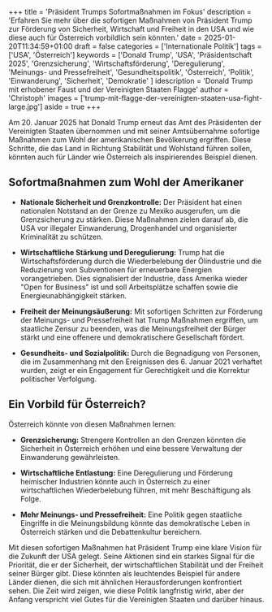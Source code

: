 +++
title = 'Präsident Trumps Sofortmaßnahmen im Fokus'
description = 'Erfahren Sie mehr über die sofortigen Maßnahmen von Präsident Trump zur Förderung von Sicherheit, Wirtschaft und Freiheit in den USA und wie diese auch für Österreich vorbildlich sein könnten.'
date = 2025-01-20T11:34:59+01:00
draft = false
categories = ['Internationale Politik']
tags = ['USA', 'Österreich']
keywords = ['Donald Trump', 'USA', 'Präsidentschaft 2025', 'Grenzsicherung', 'Wirtschaftsförderung', 'Deregulierung', 'Meinungs- und Pressefreiheit', 'Gesundheitspolitik', 'Österreich', 'Politik', 'Einwanderung', 'Sicherheit', 'Demokratie' ]
idescription = 'Donald Trump mit erhobener Faust und der Vereinigten Staaten Flagge'
author = 'Christoph'
images = ['trump-mit-flagge-der-vereinigten-staaten-usa-fight-large.jpg']
aside = true
+++

Am 20. Januar 2025 hat Donald Trump erneut das Amt des Präsidenten der Vereinigten Staaten übernommen und mit seiner Amtsübernahme sofortige Maßnahmen zum Wohl der amerikanischen Bevölkerung ergriffen. Diese Schritte, die das Land in Richtung Stabilität und Wohlstand führen sollen, könnten auch für Länder wie Österreich als inspirierendes Beispiel dienen.

## Sofortmaßnahmen zum Wohl der Amerikaner

- **Nationale Sicherheit und Grenzkontrolle:** Der Präsident hat einen nationalen Notstand an der Grenze zu Mexiko ausgerufen, um die Grenzsicherung zu stärken. Diese Maßnahmen zielen darauf ab, die USA vor illegaler Einwanderung, Drogenhandel und organisierter Kriminalität zu schützen.

- **Wirtschaftliche Stärkung und Deregulierung:** Trump hat die Wirtschaftsförderung durch die Wiederbelebung der Ölindustrie und die Reduzierung von Subventionen für erneuerbare Energien vorangetrieben. Dies signalisiert der Industrie, dass Amerika wieder "Open for Business" ist und soll Arbeitsplätze schaffen sowie die Energieunabhängigkeit stärken.

- **Freiheit der Meinungsäußerung:** Mit sofortigen Schritten zur Förderung der Meinungs- und Pressefreiheit hat Trump Maßnahmen ergriffen, um staatliche Zensur zu beenden, was die Meinungsfreiheit der Bürger stärkt und eine offenere und demokratischere Gesellschaft fördert.

- **Gesundheits- und Sozialpolitik:** Durch die Begnadigung von Personen, die im Zusammenhang mit den Ereignissen des 6. Januar 2021 verhaftet wurden, zeigt er ein Engagement für Gerechtigkeit und die Korrektur politischer Verfolgung.

## Ein Vorbild für Österreich?

Österreich könnte von diesen Maßnahmen lernen:

- **Grenzsicherung:** Strengere Kontrollen an den Grenzen könnten die Sicherheit in Österreich erhöhen und eine bessere Verwaltung der Einwanderung gewährleisten.

- **Wirtschaftliche Entlastung:** Eine Deregulierung und Förderung heimischer Industrien könnte auch in Österreich zu einer wirtschaftlichen Wiederbelebung führen, mit mehr Beschäftigung als Folge.

- **Mehr Meinungs- und Pressefreiheit:** Eine Politik gegen staatliche Eingriffe in die Meinungsbildung könnte das demokratische Leben in Österreich stärken und die Debattenkultur bereichern.

Mit diesen sofortigen Maßnahmen hat Präsident Trump eine klare Vision für die Zukunft der USA gelegt. Seine Aktionen sind ein starkes Signal für die Priorität, die er der Sicherheit, der wirtschaftlichen Stabilität und der Freiheit seiner Bürger gibt. Diese könnten als leuchtendes Beispiel für andere Länder dienen, die sich mit ähnlichen Herausforderungen konfrontiert sehen. Die Zeit wird zeigen, wie diese Politik langfristig wirkt, aber der Anfang verspricht viel Gutes für die Vereinigten Staaten und darüber hinaus.